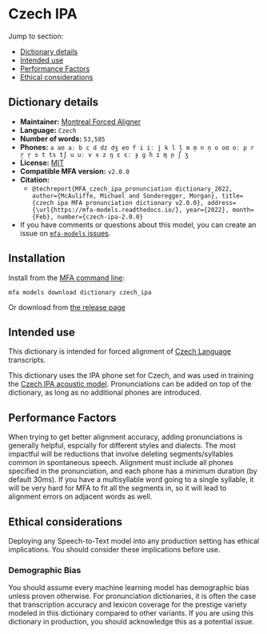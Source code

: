 
# Czech IPA

Jump to section:

- [Dictionary details](#dictionary-details)
- [Intended use](#intended-use)
- [Performance Factors](#performance-factors)
- [Ethical considerations](#ethical-considerations)

## Dictionary details

- **Maintainer:** [Montreal Forced Aligner](https://montreal-forced-aligner.readthedocs.io/)
- **Language:** `Czech`
- **Number of words:** `53,585`
- **Phones:** `a aʊ aː b c d dz dʒ eʊ f i iː j k l l̩ m m̩ n n̩ o oʊ oː p r r̝ r̩ s t ts tʃ u uː v x z ŋ ɛ ɛː ɟ ɡ ɦ ɪ ɱ ɲ ʃ ʒ`
- **License:** [MIT](https://github.com/MontrealCorpusTools/mfa-models/tree/main/dictionary/czech/ipa/v2.0.0/LICENSE)
- **Compatible MFA version:** `v2.0.0`
- **Citation:**
  - `@techreport{MFA_czech_ipa_pronunciation dictionary_2022, author={McAuliffe, Michael and Sonderegger, Morgan}, title={czech ipa MFA pronunciation dictionary v2.0.0}, address={\url{https://mfa-models.readthedocs.io/}, year={2022}, month={Feb}, number={czech-ipa-2.0.0}`
- If you have comments or questions about this model, you can create an issue on [`mfa-models` issues](https://github.com/MontrealCorpusTools/mfa-models/issues).

## Installation

Install from the [MFA command line](https://montreal-forced-aligner.readthedocs.io/en/latest/user_guide/models/index.html):

```
mfa models download dictionary czech_ipa
```

Or download from [the release page](https://github.com/MontrealCorpusTools/mfa-models/releases/tag/dictionary-czech_ipa-v2.0.0)

## Intended use

This dictionary is intended for forced alignment of [Czech Language](https://en.wikipedia.org/wiki/Czech_language) transcripts.

This dictionary uses the IPA phone set for Czech, and was used in training the
[Czech IPA acoustic model](https://github.com/MontrealCorpusTools/mfa-models/blob/main/acoustic/Czech/IPA/v2.0.0/).
Pronunciations can be added on top of the dictionary, as long as no additional phones are introduced.

## Performance Factors

When trying to get better alignment accuracy, adding pronunciations is generally helpful, espcially for different styles and dialects.  The most impactful will be reductions that
involve deleting segments/syllables common in spontaneous speech.  Alignment must include all phones specified in the pronunciation, and each phone has
a minimum duration (by default 30ms). If you have a multisyllable word going to a single syllable, it will be very hard for MFA to fit all the segments in,
so it will lead to alignment errors on adjacent words as well.

## Ethical considerations

Deploying any Speech-to-Text model into any production setting has ethical implications. You should consider these implications before use.

### Demographic Bias

You should assume every machine learning model has demographic bias unless proven otherwise.
For pronunciation dictionaries, it is often the case that transcription accuracy and lexicon coverage for the prestige variety modeled in this dictionary compared to other variants.
If you are using this dictionary in production, you should acknowledge this as a potential issue.
